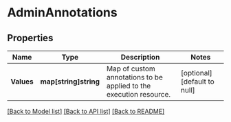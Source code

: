 # AdminAnnotations

## Properties
Name | Type | Description | Notes
------------ | ------------- | ------------- | -------------
**Values** | **map[string]string** | Map of custom annotations to be applied to the execution resource. | [optional] [default to null]

[[Back to Model list]](../README.md#documentation-for-models) [[Back to API list]](../README.md#documentation-for-api-endpoints) [[Back to README]](../README.md)


